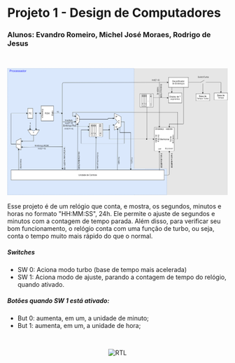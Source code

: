 # Projeto 1 - Design de Computadores
### Alunos: Evandro Romeiro, Michel José Moraes, Rodrigo de Jesus
<br />

<p align="center">
  <img src="diagrama.png" width="1000" title="diagrama">
</p>

Esse projeto é de um relógio que conta, e mostra, os segundos, minutos e horas no formato "HH:MM:SS", 24h.
Ele permite o ajuste de segundos e minutos com a contagem de tempo parada.
Além disso, para verificar seu bom funcionamento, o relógio conta com uma função de turbo, ou seja, conta o tempo muito mais rápido do que o normal.

##### Switches
<ul>
  <li>SW 0: Aciona modo turbo (base de tempo mais acelerada) </li>
  <li>SW 1: Aciona modo de ajuste, parando a contagem de tempo do relógio, quando ativado. </li>

</ul>

##### Botões quando <b>SW 1</b> está ativado:</p>
<ul>
  <li>But 0: aumenta, em um, a unidade de minuto;</li>
  <li>But 1: aumenta, em um, a unidade de hora;</li>
</ul>
<br />

<p align="center">
  <img src="rlt.png" width="1000" title="RTL">
</p>

